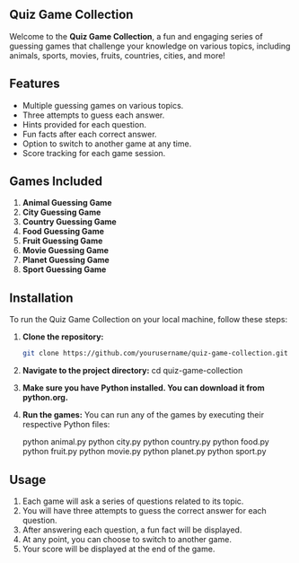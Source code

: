 ## Quiz Game Collection

Welcome to the **Quiz Game Collection**, a fun and engaging series of guessing games that challenge your knowledge on various topics, including animals, sports, movies, fruits, countries, cities, and more!

## Features

- Multiple guessing games on various topics.
- Three attempts to guess each answer.
- Hints provided for each question.
- Fun facts after each correct answer.
- Option to switch to another game at any time.
- Score tracking for each game session.

## Games Included

1. **Animal Guessing Game**
2. **City Guessing Game**
3. **Country Guessing Game**
4. **Food Guessing Game**
5. **Fruit Guessing Game**
6. **Movie Guessing Game**
7. **Planet Guessing Game**
8. **Sport Guessing Game**

## Installation

To run the Quiz Game Collection on your local machine, follow these steps:

1. **Clone the repository:**
   ```bash
   git clone https://github.com/yourusername/quiz-game-collection.git

2. **Navigate to the project directory:**
    cd quiz-game-collection

3. **Make sure you have Python installed. You can download it from python.org.**

4. **Run the games:**
    You can run any of the games by executing their respective Python files:

    python animal.py
    python city.py
    python country.py
    python food.py
    python fruit.py
    python movie.py
    python planet.py
    python sport.py

## Usage

1. Each game will ask a series of questions related to its topic.
2. You will have three attempts to guess the correct answer for each question.
3. After answering each question, a fun fact will be displayed.
4. At any point, you can choose to switch to another game.
5. Your score will be displayed at the end of the game.
